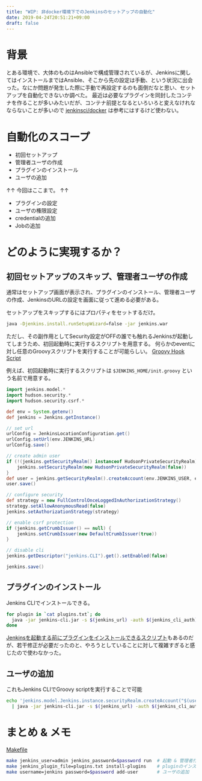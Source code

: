 ```yaml
---
title: "WIP: 非docker環境下でのJenkinsのセットアップの自動化"
date: 2019-04-24T20:51:21+09:00
draft: false
---
```


# 背景

とある環境で、大体のものはAnsibleで構成管理されているが、Jenkinsに関してはインストールまではAnsible、そこから先の設定は手動、という状況に出会った。なにか問題が発生した際に手動で再設定するのも面倒だなと思い、セットアップを自動化できないか調べた。
最近は必要なプラグインを同封したコンテナを作ることが多いみたいだが、コンテナ前提となるといろいろと変えなけれなならないことが多いので [jenkinsci/docker](https://github.com/jenkinsci/docker) は参考にはするけど使わない。

# 自動化のスコープ

- 初回セットアップ
- 管理者ユーザの作成
- プラグインのインストール
- ユーザの追加

↑↑ 今回はここまで。 ↑↑

- プラグインの設定
- ユーザの権限設定
- credentialの追加
- Jobの追加

# どのように実現するか？

## 初回セットアップのスキップ、管理者ユーザの作成

通常はセットアップ画面が表示され、プラグインのインストール、管理者ユーザの作成、JenkinsのURLの設定を画面に従って進める必要がある。

セットアップをスキップするにはプロパティをセットするだけ。
```sh
java -Djenkins.install.runSetupWizard=false -jar jenkins.war
```

ただし、その副作用としてSecurity設定がOFFの誰でも触れるJenkinsが起動してしまうため、初回起動時に実行するスクリプトを用意する。
何らかのeventに対し任意のGroovyスクリプトを実行することが可能らしい。
[Groovy Hook Script](https://wiki.jenkins.io/display/JENKINS/Groovy+Hook+Script)

例えば、初回起動時に実行するスクリプトは `$JENKINS_HOME/init.groovy` という名前で用意する。
```groovy
import jenkins.model.*
import hudson.security.*
import hudson.security.csrf.*

def env = System.getenv()
def jenkins = Jenkins.getInstance()

// set url
urlConfig = JenkinsLocationConfiguration.get()
urlConfig.setUrl(env.JENKINS_URL)
urlConfig.save()

// create admin user
if (!(jenkins.getSecurityRealm() instanceof HudsonPrivateSecurityRealm)) {
    jenkins.setSecurityRealm(new HudsonPrivateSecurityRealm(false))
}
def user = jenkins.getSecurityRealm().createAccount(env.JENKINS_USER, env.JENKINS_PASSWORD)
user.save()

// configure security
def strategy = new FullControlOnceLoggedInAuthorizationStrategy()
strategy.setAllowAnonymousRead(false)
jenkins.setAuthorizationStrategy(strategy)

// enable csrf protection
if (jenkins.getCrumbIssuer() == null) {
    jenkins.setCrumbIssuer(new DefaultCrumbIssuer(true))
}

// disable cli
jenkins.getDescriptor("jenkins.CLI").get().setEnabled(false)

jenkins.save()
```

## プラグインのインストール

Jenkins CLIでインストールできる。
```sh
for plugin in `cat plugins.txt`; do
  java -jar jenkins-cli.jar -s $(jenkins_url) -auth $(jenkins_cli_auth) install-plugin $plugin -deploy
done
```

[Jenkinsを起動する前にプラグインをインストールできるスクリプト](https://github.com/jenkinsci/docker/blob/master/install-plugins.sh)もあるのだが、若干修正が必要だったのと、やろうとしていることに対して複雑すぎると感じたので使わなかった。

## ユーザの追加

これもJenkins CLIでGroovy scriptを実行することで可能
```sh
echo 'jenkins.model.Jenkins.instance.securityRealm.createAccount("$(username)", "$(password)")' \
  | java -jar jenkins-cli.jar -s $(jenkins_url) -auth $(jenkins_cli_auth) -noKeyAuth groovy = –
```

# まとめ & メモ

[Makefile](https://github.com/iinm/jenkins-template)

```sh
make jenkins_user=admin jenkins_password=$password run  # 起動 & 管理者作成
make jenkins_plugin_file=plugins.txt install-plugins    # pluginのインストールする
make username=jenkins password=$password add-user       # ユーザの追加
```
